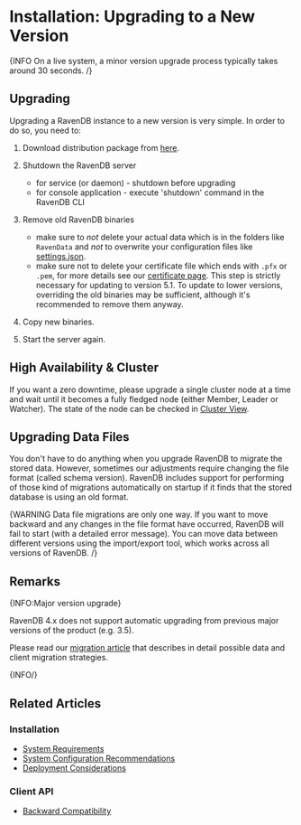 # Installation: Upgrading to a New Version

{INFO On a live system, a minor version upgrade process typically takes around 30 seconds. /}

## Upgrading

Upgrading a RavenDB instance to a new version is very simple. In order to do so, you need to:

1. Download distribution package from [here](https://ravendb.net/downloads).

2. Shutdown the RavenDB server
    * for service (or daemon) - shutdown before upgrading
    * for console application - execute 'shutdown' command in the RavenDB CLI

3. Remove old RavenDB binaries
    * make sure to _not_ delete your actual data which is in the folders like `RavenData` and _not_ to overwrite your configuration files like [settings.json](../../server/configuration/configuration-options#json). 
    * make sure not to delete your certificate file which ends with `.pfx` or `.pem`, for more details see our [certificate page](../../server/security/authentication/certificate-configuration). 
   This step is strictly necessary for updating to version 5.1. To update to lower versions, overriding the old binaries may be sufficient, although it's recommended to remove them anyway.  

4. Copy new binaries. 

5. Start the server again.

## High Availability & Cluster

If you want a zero downtime, please upgrade a single cluster node at a time and wait until it becomes a fully fledged node (either Member, Leader or Watcher). The state of the node can be checked in [Cluster View](../../studio/server/cluster/cluster-view).

## Upgrading Data Files

You don't have to do anything when you upgrade RavenDB to migrate the stored data. However, sometimes our adjustments require changing the file format (called schema version). RavenDB includes support for performing of those kind of migrations automatically on startup if it finds that the stored database is using an old format.

{WARNING Data file migrations are only one way. If you want to move backward and any changes in the file format have occurred, RavenDB will fail to start (with a detailed error message). You can move data between different versions using the import/export tool, which works across all versions of RavenDB. /}

## Remarks

{INFO:Major version upgrade}

RavenDB 4.x does not support automatic upgrading from previous major versions of the product (e.g. 3.5).  

Please read our [migration article](../../migration/server/data-migration) that describes in detail possible data and client migration strategies.

{INFO/}

## Related Articles

### Installation

- [System Requirements](../../start/installation/system-requirements)
- [System Configuration Recommendations](../../start/installation/system-configuration-recommendations)
- [Deployment Considerations](../../start/installation/deployment-considerations)

### Client API

- [Backward Compatibility](../../client-api/faq/backward-compatibility)
